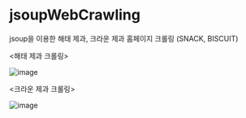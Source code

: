 # jsoupWebCrawling

jsoup을 이용한 해태 제과, 크라운 제과 홈페이지 크롤링 (SNACK, BISCUIT)

<해태 제과 크롤링>

![image](https://user-images.githubusercontent.com/78153919/216080275-06922705-49b6-4000-aa0c-8cde7ae5b773.png)

<크라운 제과 크롤링>

![image](https://user-images.githubusercontent.com/78153919/216080535-d01d72e2-c91d-4221-b314-d41a38c7ea79.png)
